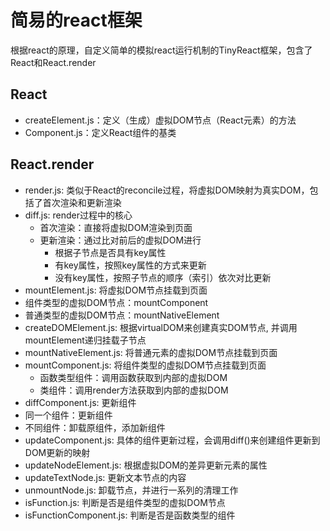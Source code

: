# 简易的react框架
根据react的原理，自定义简单的模拟react运行机制的TinyReact框架，包含了React和React.render
## React
- createElement.js：定义（生成）虚拟DOM节点（React元素）的方法
- Component.js：定义React组件的基类
## React.render
- render.js: 类似于React的reconcile过程，将虚拟DOM映射为真实DOM，包括了首次渲染和更新渲染
- diff.js: render过程中的核心
  - 首次渲染：直接将虚拟DOM渲染到页面
  - 更新渲染：通过比对前后的虚拟DOM进行
    - 根据子节点是否具有key属性
    - 有key属性，按照key属性的方式来更新
    - 没有key属性，按照子节点的顺序（索引）依次对比更新
- mountElement.js: 将虚拟DOM节点挂载到页面
 - 组件类型的虚拟DOM节点：mountComponent
 - 普通类型的虚拟DOM节点：mountNativeElement
- createDOMElement.js: 根据virtualDOM来创建真实DOM节点, 并调用mountElement递归挂载子节点
- mountNativeElement.js: 将普通元素的虚拟DOM节点挂载到页面
- mountComponent.js: 将组件类型的虚拟DOM节点挂载到页面
  - 函数类型组件：调用函数获取到内部的虚拟DOM
  - 类组件：调用render方法获取到内部的虚拟DOM
- diffComponent.js: 更新组件
 - 同一个组件：更新组件
 - 不同组件：卸载原组件，添加新组件
- updateComponent.js: 具体的组件更新过程，会调用diff()来创建组件更新到DOM更新的映射
- updateNodeElement.js: 根据虚拟DOM的差异更新元素的属性
- updateTextNode.js: 更新文本节点的内容
- unmountNode.js: 卸载节点，并进行一系列的清理工作
- isFunction.js: 判断是否是组件类型的虚拟DOM节点
- isFunctionComponent.js: 判断是否是函数类型的组件
